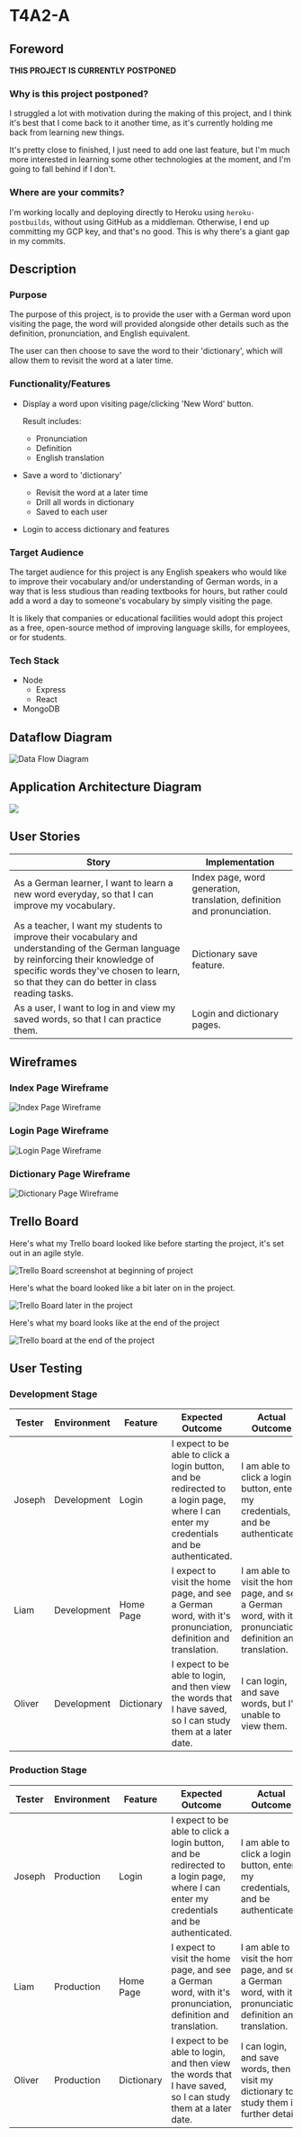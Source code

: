 

# T4A2-A

## Foreword

**THIS PROJECT IS CURRENTLY POSTPONED**

### Why is this project postponed?

I struggled a lot with motivation during the making of this project, and I think it's best that I come back to it another time, as it's currently holding me back from learning new things.

It's pretty close to finished, I just need to add one last feature, but I'm much more interested in learning some other technologies at the moment, and I'm going to fall behind if I don't.



### Where are your commits?

I'm working locally and deploying directly to Heroku using `heroku-postbuilds`, without using GitHub as a middleman. Otherwise, I end up committing my GCP key, and that's no good. This is why there's a giant gap in my commits.



## Description

### Purpose

The purpose of this project, is to provide the user with a German word upon visiting the page, the word will provided alongside other details such as the definition, pronunciation, and English equivalent.

The user can then choose to save the word to their 'dictionary', which will allow them to revisit the word at a later time. 



### Functionality/Features

- Display a word upon visiting page/clicking 'New Word' button.

  Result includes:

  - Pronunciation
  - Definition
  - English translation

- Save a word to 'dictionary'

  - Revisit the word at a later time
  - Drill all words in dictionary
  - Saved to each user

- Login to access dictionary and features

### Target Audience

The target audience for this project is any English speakers who would like to improve their vocabulary and/or understanding of German words, in a way that is less studious than reading textbooks for hours, but rather could add a word a day to someone's vocabulary by simply visiting the page.

It is likely that companies or educational facilities would adopt this project as a free, open-source method of improving language skills, for employees, or for students.

### Tech Stack

- Node
  - Express
  - React
- MongoDB



## Dataflow Diagram

![Data Flow Diagram](./docs/DataFlow.jpg)



## Application Architecture Diagram

![](./docs/AAD.png)

## User Stories

| Story                                                        | Implementation                                               |
| ------------------------------------------------------------ | ------------------------------------------------------------ |
| As a German learner, I want to learn a new word everyday, so that I can improve my vocabulary. | Index page, word generation, translation, definition and pronunciation. |
| As a teacher, I want my students to improve their vocabulary and understanding of the German language by reinforcing their knowledge of specific words they've chosen to learn, so that they can do better in class reading tasks. | Dictionary save feature.                                     |
| As a user, I want to log in and view my saved words, so that I can practice them. | Login and dictionary pages.                                  |



## Wireframes

### Index Page Wireframe

![Index Page Wireframe](./docs/Indx-Wireframe.png)



### Login Page Wireframe

![Login Page Wireframe](./docs/Log-Wireframe.png)



### Dictionary Page Wireframe

![Dictionary Page Wireframe](./docs/Dicti-Wireframe.png)

## Trello Board

Here's what my Trello board looked like before starting the project, it's set out in an agile style.

![Trello Board screenshot at beginning of project](./docs/trello-start.png)



Here's what the board looked like a bit later on in the project.

![Trello Board later in the project](./docs/Trello-later.png)



Here's what my board looks like at the end of the project

![Trello board at the end of the project](./docs/Trello-done.png)



## User Testing

### Development Stage

| Tester | Environment | Feature    | Expected Outcome                                             | Actual Outcome                                               |
| ------ | ----------- | ---------- | ------------------------------------------------------------ | ------------------------------------------------------------ |
| Joseph | Development | Login      | I expect to be able to click a login button, and be redirected to a login page, where I can enter my credentials and be authenticated. | I am able to click a login button, enter my credentials, and be authenticated. |
| Liam   | Development | Home Page  | I expect to visit the home page, and see a German word, with it's pronunciation, definition and translation. | I am able to visit the home page, and see a German word, with it's pronunciation, definition and translation. |
| Oliver | Development | Dictionary | I expect to be able to login, and then view the words that I have saved, so I can study them at a later date. | I can login, and save words, but I'm unable to view them.    |

### Production Stage

| Tester | Environment | Feature    | Expected Outcome                                             | Actual Outcome                                               |
| ------ | ----------- | ---------- | ------------------------------------------------------------ | ------------------------------------------------------------ |
| Joseph | Production  | Login      | I expect to be able to click a login button, and be redirected to a login page, where I can enter my credentials and be authenticated. | I am able to click a login button, enter my credentials, and be authenticated. |
| Liam   | Production  | Home Page  | I expect to visit the home page, and see a German word, with it's pronunciation, definition and translation. | I am able to visit the home page, and see a German word, with it's pronunciation, definition and translation. |
| Oliver | Production  | Dictionary | I expect to be able to login, and then view the words that I have saved, so I can study them at a later date. | I can login, and save words, then visit my dictionary to study them in further detail. |



